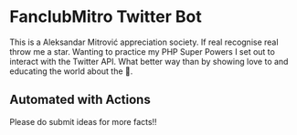 # FanclubMitro Twitter Bot

This is a Aleksandar Mitrović appreciation society. If real recognise real throw me a star. Wanting to practice my PHP Super Powers I set out to interact with the Twitter API. What better way than by showing love to and educating the world about the 🐐.

## Automated with Actions

Please do submit ideas for more facts!!
